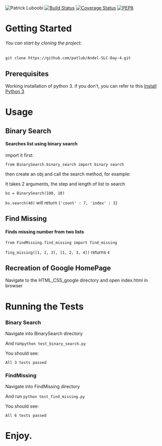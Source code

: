 ![Patrick Luboobi](https://img.shields.io/badge/Patrick%20Luboobi-Andela--SLC--Day--4-green.svg)
[![Build Status](https://travis-ci.org/patlub/Andela-SLC-Day-4.svg?branch=master)](https://travis-ci.org/patlub/Andela-SLC-Day-4)
[![Coverage Status](https://coveralls.io/repos/github/patlub/Andela-SLC-Day-4/badge.svg)](https://coveralls.io/github/patlub/Andela-SLC-Day-4)
[![PEP8](https://img.shields.io/badge/code%20style-pep8-orange.svg)](https://www.python.org/dev/peps/pep-0008/)


# Getting Started

###### You can start by cloning the project:
`git clone https://github.com/patlub/Andel-SLC-Day-4.git`


## Prerequisites
Working installation of python 3. if you don't, you can refer to this
[Install Python 3](https://www.python.org/downloads/)

# Usage
## Binary Search
#### Searches list using binary search
import it first:

`from BinarySearch.binary_search import binary search`

then create an obj and call the search method, for example:

It takes 2 arguments, the step and length of list to search

`bs = BinarySearch(100, 10)`

`bs.search(40)` will return `{'count' : 7, 'index' : 3}`

## Find Missing
#### Finds missing number from two lists

`from FindMissing.find_missing import find_missing`

`fing_missing([1, 2, 3], [1, 2, 3, 4])` returns  `4`

## Recreation of Google HomePage

Navigate to the HTML_CSS_google directory and open index.html in browser

# Running the Tests

### Binary Search
Navigate into BinarySearch directory

And run`python test_binary_search.py`

You should see:

`All 3 tests passed`

### FindMissing
Navigate into FindMissing directory

And run `python test_find_missing.py`

You should see:

`All 6 tests passed`

# Enjoy.